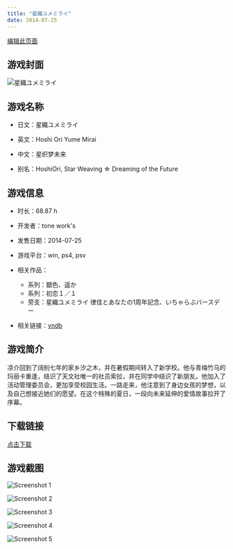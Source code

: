 ```yaml
---
title: "星織ユメミライ"
date: 2014-07-25
---
```

[编辑此页面](https://github.com/ACG-3/ADV3-source/blob/main/source/_posts/%E6%98%9F%E7%B9%94%E3%83%A6%E3%83%A1%E3%83%9F%E3%83%A9%E3%82%A4.md)

## 游戏封面

![星織ユメミライ](https%3A//pan.timero.xyz/onedrive/img_lib_001/%E6%98%9F%E7%B9%94%E3%83%A6%E3%83%A1%E3%83%9F%E3%83%A9%E3%82%A4_cover.avif)


## 游戏名称

- 日文：星織ユメミライ
- 英文：Hoshi Ori Yume Mirai
- 中文：星织梦未来

- 别名：HoshiOri, Star Weaving ☆ Dreaming of the Future


## 游戏信息

- 时长：68.87 h
- 开发者：tone work's
- 发售日期：2014-07-25
- 游戏平台：win, ps4, psv
- 相关作品：
   - 系列：銀色、遥か
   - 系列：初恋１／１
   - 旁支：星織ユメミライ 律佳とあなたの1周年記念、いちゃらぶバースデー

- 相关链接：[vndb](https://vndb.org/v14265)


## 游戏简介

凉介回到了阔别七年的家乡汐之木，并在暑假期间转入了新学校。他与青梅竹马的玛丽卡重逢，结识了天文社唯一的社员索拉，并在同学中结识了新朋友。他加入了活动管理委员会，更加享受校园生活。一路走来，他注意到了身边女孩的梦想，以及自己想接近她们的愿望。在这个特殊的夏日，一段向未来延伸的爱情故事拉开了序幕。




## 下载链接

[点击下载](https://pan.timero.xyz/onedrive/adv_lib_001/%E6%98%9F%E7%B9%94%E3%83%A6%E3%83%A1%E3%83%9F%E3%83%A9%E3%82%A4)


## 游戏截图


![Screenshot 1](https%3A//pan.timero.xyz/onedrive/img_lib_001/%E6%98%9F%E7%B9%94%E3%83%A6%E3%83%A1%E3%83%9F%E3%83%A9%E3%82%A4_Screenshot_1.avif)

![Screenshot 2](https%3A//pan.timero.xyz/onedrive/img_lib_001/%E6%98%9F%E7%B9%94%E3%83%A6%E3%83%A1%E3%83%9F%E3%83%A9%E3%82%A4_Screenshot_2.avif)

![Screenshot 3](https%3A//pan.timero.xyz/onedrive/img_lib_001/%E6%98%9F%E7%B9%94%E3%83%A6%E3%83%A1%E3%83%9F%E3%83%A9%E3%82%A4_Screenshot_3.avif)

![Screenshot 4](https%3A//pan.timero.xyz/onedrive/img_lib_001/%E6%98%9F%E7%B9%94%E3%83%A6%E3%83%A1%E3%83%9F%E3%83%A9%E3%82%A4_Screenshot_4.avif)

![Screenshot 5](https%3A//pan.timero.xyz/onedrive/img_lib_001/%E6%98%9F%E7%B9%94%E3%83%A6%E3%83%A1%E3%83%9F%E3%83%A9%E3%82%A4_Screenshot_5.avif)

